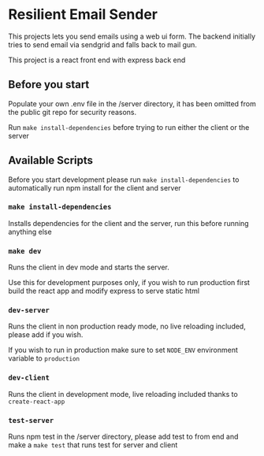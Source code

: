 # Resilient Email Sender

This projects lets you send emails using a web ui form.
The backend initially tries to send email via sendgrid and falls back to mail gun.

This project is a react front end with express back end

## Before you start
Populate your own .env file in the /server directory, it has been omitted from the public git repo for security reasons.

Run `make install-dependencies` before trying to run either the client or the server

## Available Scripts

Before you start development please run `make install-dependencies` to automatically run npm install for the client and server

### `make install-dependencies`
Installs dependencies for the client and the server, run this before running anything else

### `make dev` 

Runs the client in dev mode and starts the server.

Use this for development purposes only, if you wish to run production first build the react app and modify express to serve static html

### `dev-server`

Runs the client in non production ready mode, no live reloading included, please add if you wish.

If you wish to run in production make sure to set `NODE_ENV` environment variable to `production`

### `dev-client`

Runs the client in development mode, live reloading included thanks to `create-react-app`

### `test-server`

Runs npm test in the /server directory, please add test to from end and make a `make test` that runs test for server and client